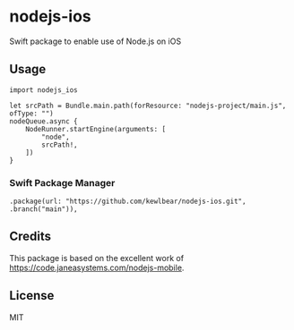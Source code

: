 # nodejs-ios

Swift package to enable use of Node.js on iOS

## Usage

```
import nodejs_ios

let srcPath = Bundle.main.path(forResource: "nodejs-project/main.js", ofType: "")
nodeQueue.async {
    NodeRunner.startEngine(arguments: [
        "node",
        srcPath!,
    ])
}
```

### Swift Package Manager

```
.package(url: "https://github.com/kewlbear/nodejs-ios.git", .branch("main")),
```

## Credits

This package is based on the excellent work of https://code.janeasystems.com/nodejs-mobile.

## License

MIT
